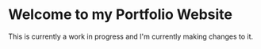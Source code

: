 # Welcome to my Portfolio Website

This is currently a work in progress and I'm currently making changes to it.
